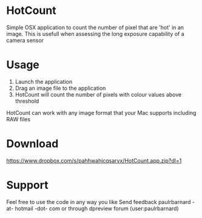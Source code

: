 # HotCount
Simple OSX application to count the number of pixel that are 'hot' in an image.
This is usefull when assessing the long exposure capability of a camera sensor
# Usage
1. Launch the application
2. Drag an image file to the application
3. HotCount will count the number of pixels with colour values above threshold

HotCount can work with any image format that your Mac supports including RAW files

# Download
https://www.dropbox.com/s/pahhwahjcqsarvx/HotCount.app.zip?dl=1
# Support
Feel free to use the code in any way you like
Send feedback paulrbarnard -at- hotmail -dot- com or through dpreview forum (user:paulrbarnard)
